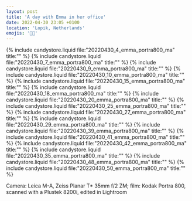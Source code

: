 ```yaml
---
layout: post
title: 'A day with Emma in her office'
date: 2022-04-30 23:05 +0100
location: 'Lopik, Netherlands'
emojis: '🔞🏢'
---
```


{% include candystore.liquid file:"20220430_4_emma_portra800_ma" title:"" %}
{% include candystore.liquid file:"20220430_7_emma_portra800_ma" title:"" %}
{% include candystore.liquid file:"20220430_9_emma_portra800_ma" title:"" %}
{% include candystore.liquid file:"20220430_10_emma_portra800_ma" title:"" %}
{% include candystore.liquid file:"20220430_15_emma_portra800_ma" title:"" %}
{% include candystore.liquid file:"20220430_18_emma_portra800_ma" title:"" %}
{% include candystore.liquid file:"20220430_20_emma_portra800_ma" title:"" %}
{% include candystore.liquid file:"20220430_25_emma_portra800_ma" title:"" %}
{% include candystore.liquid file:"20220430_27_emma_portra800_ma" title:"" %}
{% include candystore.liquid file:"20220430_29_emma_portra800_ma" title:"" %}
{% include candystore.liquid file:"20220430_39_emma_portra800_ma" title:"" %}
{% include candystore.liquid file:"20220430_41_emma_portra800_ma" title:"" %}
{% include candystore.liquid file:"20220430_42_emma_portra800_ma" title:"" %}
{% include candystore.liquid file:"20220430_35_emma_portra800_ma" title:"" %}
{% include candystore.liquid file:"20220430_48_emma_portra800_ma" title:"" %}
{% include candystore.liquid file:"20220430_50_emma_portra800_ma" title:"" %}

Camera: Leica M-A, Zeiss Planar T\* 35mm f/2 ZM; film: Kodak Portra 800, scanned with a Plustek 8200i, edited in Lightroom